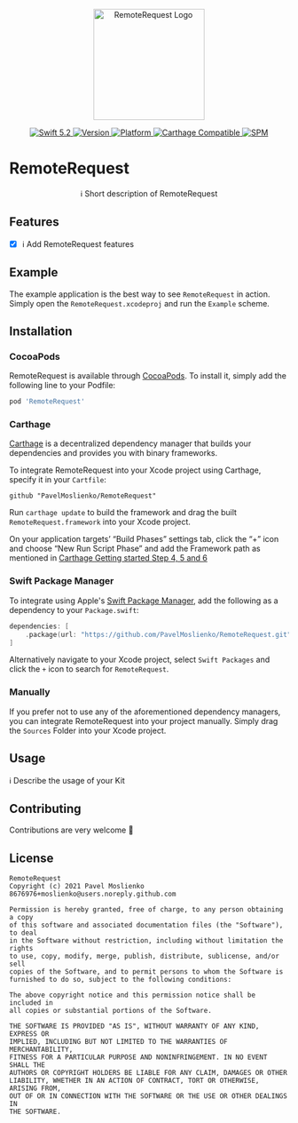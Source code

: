 <p align="center">
   <img width="200" src="https://raw.githubusercontent.com/SvenTiigi/SwiftKit/gh-pages/readMeAssets/SwiftKitLogo.png" alt="RemoteRequest Logo">
</p>

<p align="center">
   <a href="https://developer.apple.com/swift/">
      <img src="https://img.shields.io/badge/Swift-5.2-orange.svg?style=flat" alt="Swift 5.2">
   </a>
   <a href="http://cocoapods.org/pods/RemoteRequest">
      <img src="https://img.shields.io/cocoapods/v/RemoteRequest.svg?style=flat" alt="Version">
   </a>
   <a href="http://cocoapods.org/pods/RemoteRequest">
      <img src="https://img.shields.io/cocoapods/p/RemoteRequest.svg?style=flat" alt="Platform">
   </a>
   <a href="https://github.com/Carthage/Carthage">
      <img src="https://img.shields.io/badge/Carthage-compatible-4BC51D.svg?style=flat" alt="Carthage Compatible">
   </a>
   <a href="https://github.com/apple/swift-package-manager">
      <img src="https://img.shields.io/badge/Swift%20Package%20Manager-compatible-brightgreen.svg" alt="SPM">
   </a>
</p>

# RemoteRequest

<p align="center">
ℹ️ Short description of RemoteRequest
</p>

## Features

- [x] ℹ️ Add RemoteRequest features

## Example

The example application is the best way to see `RemoteRequest` in action. Simply open the `RemoteRequest.xcodeproj` and run the `Example` scheme.

## Installation

### CocoaPods

RemoteRequest is available through [CocoaPods](http://cocoapods.org). To install
it, simply add the following line to your Podfile:

```bash
pod 'RemoteRequest'
```

### Carthage

[Carthage](https://github.com/Carthage/Carthage) is a decentralized dependency manager that builds your dependencies and provides you with binary frameworks.

To integrate RemoteRequest into your Xcode project using Carthage, specify it in your `Cartfile`:

```ogdl
github "PavelMoslienko/RemoteRequest"
```

Run `carthage update` to build the framework and drag the built `RemoteRequest.framework` into your Xcode project. 

On your application targets’ “Build Phases” settings tab, click the “+” icon and choose “New Run Script Phase” and add the Framework path as mentioned in [Carthage Getting started Step 4, 5 and 6](https://github.com/Carthage/Carthage/blob/master/README.md#if-youre-building-for-ios-tvos-or-watchos)

### Swift Package Manager

To integrate using Apple's [Swift Package Manager](https://swift.org/package-manager/), add the following as a dependency to your `Package.swift`:

```swift
dependencies: [
    .package(url: "https://github.com/PavelMoslienko/RemoteRequest.git", from: "1.0.0")
]
```

Alternatively navigate to your Xcode project, select `Swift Packages` and click the `+` icon to search for `RemoteRequest`.

### Manually

If you prefer not to use any of the aforementioned dependency managers, you can integrate RemoteRequest into your project manually. Simply drag the `Sources` Folder into your Xcode project.

## Usage

ℹ️ Describe the usage of your Kit

## Contributing
Contributions are very welcome 🙌

## License

```
RemoteRequest
Copyright (c) 2021 Pavel Moslienko 8676976+moslienko@users.noreply.github.com

Permission is hereby granted, free of charge, to any person obtaining a copy
of this software and associated documentation files (the "Software"), to deal
in the Software without restriction, including without limitation the rights
to use, copy, modify, merge, publish, distribute, sublicense, and/or sell
copies of the Software, and to permit persons to whom the Software is
furnished to do so, subject to the following conditions:

The above copyright notice and this permission notice shall be included in
all copies or substantial portions of the Software.

THE SOFTWARE IS PROVIDED "AS IS", WITHOUT WARRANTY OF ANY KIND, EXPRESS OR
IMPLIED, INCLUDING BUT NOT LIMITED TO THE WARRANTIES OF MERCHANTABILITY,
FITNESS FOR A PARTICULAR PURPOSE AND NONINFRINGEMENT. IN NO EVENT SHALL THE
AUTHORS OR COPYRIGHT HOLDERS BE LIABLE FOR ANY CLAIM, DAMAGES OR OTHER
LIABILITY, WHETHER IN AN ACTION OF CONTRACT, TORT OR OTHERWISE, ARISING FROM,
OUT OF OR IN CONNECTION WITH THE SOFTWARE OR THE USE OR OTHER DEALINGS IN
THE SOFTWARE.
```
